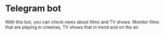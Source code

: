 # Telegram bot
With this bot, you can check news about films and TV shows. Monitor films that are playing in cinemas, TV shows that in trend and on the air.
